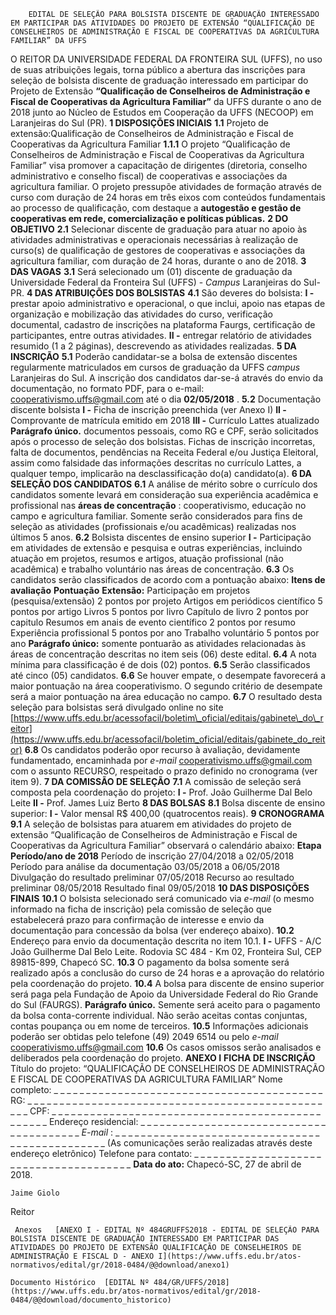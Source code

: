        EDITAL DE SELEÇÃO PARA BOLSISTA DISCENTE DE GRADUAÇÃO INTERESSADO EM PARTICIPAR DAS ATIVIDADES DO PROJETO DE EXTENSÃO “QUALIFICAÇÃO DE CONSELHEIROS DE ADMINISTRAÇÃO E FISCAL DE COOPERATIVAS DA AGRICULTURA FAMILIAR” DA UFFS  

 O REITOR DA UNIVERSIDADE FEDERAL DA FRONTEIRA SUL (UFFS), no uso de suas atribuições legais, torna público a abertura das inscrições para seleção de bolsista discente de graduação interessado em participar do Projeto de Extensão **“Qualificação de Conselheiros de Administração e Fiscal de Cooperativas da Agricultura Familiar”** da UFFS durante o ano de 2018 junto ao Núcleo de Estudos em Cooperação da UFFS (NECOOP) em Laranjeiras do Sul (PR).  **1 DISPOSIÇÕES INICIAIS**  **1.1** Projeto de extensão:Qualificação de Conselheiros de Administração e Fiscal de Cooperativas da Agricultura Familiar **1.1.1** O projeto “Qualificação de Conselheiros de Administração e Fiscal de Cooperativas da Agricultura Familiar” visa promover a capacitação de dirigentes (diretoria, conselho administrativo e conselho fiscal) de cooperativas e associações da agricultura familiar. O projeto pressupõe atividades de formação através de curso com duração de 24 horas em três eixos com conteúdos fundamentais ao processo de qualificação, com destaque a **autogestão e gestão de cooperativas em rede, comercialização e políticas públicas.**   **2 DO OBJETIVO**  **2.1** Selecionar discente de graduação para atuar no apoio às atividades administrativas e operacionais necessárias à realização de curso(s) de qualificação de gestores de cooperativas e associações da agricultura familiar, com duração de 24 horas, durante o ano de 2018.  **3 DAS VAGAS**  **3.1** Será selecionado um (01) discente de graduação da Universidade Federal da Fronteira Sul (UFFS) - *Campus* Laranjeiras do Sul-PR.  **4 DAS ATRIBUIÇÕES DOS BOLSISTAS**  **4.1** São deveres do bolsista: **I -** prestar apoio administrativo e operacional, o que inclui, apoio nas etapas de organização e mobilização das atividades do curso, verificação documental, cadastro de inscrições na plataforma Faurgs, certificação de participantes, entre outras atividades. **II -** entregar relatório de atividades resumido (1 a 2 páginas), descrevendo as atividades realizadas.  **5 DA INSCRIÇÃO**  **5.1** Poderão candidatar-se a bolsa de extensão discentes regularmente matriculados em cursos de graduação da UFFS *campus* Laranjeiras do Sul. A inscrição dos candidatos dar-se-á através do envio da documentação, no formato PDF, para o e-mail: [cooperativismo.uffs@gmail.com](mailto:cooperativismo.uffs@gmail.com)  até o dia **02/05/2018** . **5.2** Documentação discente bolsista **I -** Ficha de inscrição preenchida (ver Anexo I) **II -** Comprovante de matrícula emitido em 2018 **III -** Currículo Lattes atualizado **Parágrafo único.** documentos pessoais, como RG e CPF, serão solicitados após o processo de seleção dos bolsistas. Fichas de inscrição incorretas, falta de documentos, pendências na Receita Federal e/ou Justiça Eleitoral, assim como falsidade das informações descritas no currículo Lattes, a qualquer tempo, implicarão na desclassificação do(a) candidato(a).  **6 DA SELEÇÃO DOS CANDIDATOS**  **6.1** A análise de mérito sobre o currículo dos candidatos somente levará em consideração sua experiência acadêmica e profissional nas **áreas de concentração** : cooperativismo, educação no campo e agricultura familiar. Somente serão considerados para fins de seleção as atividades (profissionais e/ou acadêmicas) realizadas nos últimos 5 anos. **6.2** Bolsista discentes de ensino superior **I -** Participação em atividades de extensão e pesquisa e outras experiências, incluindo atuação em projetos, resumos e artigos, atuação profissional (não acadêmica) e trabalho voluntário nas áreas de concentração. **6.3** Os candidatos serão classificados de acordo com a pontuação abaixo:     **Itens de avaliação**    **Pontuação**      **Extensão:**         Participação em projetos (pesquisa/extensão)   2 pontos por projeto     Artigos em periódicos científico   5 pontos por artigo     Livros   5 pontos por livro     Capítulo de livro   2 pontos por capitulo     Resumos em anais de evento científico   2 pontos por resumo     Experiência profissional   5 pontos por ano     Trabalho voluntário   5 pontos por ano     **Parágrafo único:** somente pontuarão as atividades relacionadas às áreas de concentração descritas no item seis (06) deste edital. **6.4** A nota mínima para classificação é de dois (02) pontos. **6.5** Serão classificados até cinco (05) candidatos. **6.6** Se houver empate, o desempate favorecerá a maior pontuação na área cooperativismo. O segundo critério de desempate será a maior pontuação na área educação no campo. **6.7** O resultado desta seleção para bolsistas será divulgado online no site [https://www.uffs.edu.br/acessofacil/boletim\_oficial/editais/gabinete\_do\_reitor](https://www.uffs.edu.br/acessofacil/boletim_oficial/editais/gabinete_do_reitor)  **6.8** Os candidatos poderão opor recurso à avaliação, devidamente fundamentado, encaminhada por *e-mail*  [cooperativismo.uffs@gmail.com](mailto:cooperativismo.uffs@gmail.com)  com o assunto RECURSO, respeitado o prazo definido no cronograma (ver item 9).  **7 DA COMISSÃO DE SELEÇÃO**  **7.1** A comissão de seleção será composta pela coordenação do projeto: **I -** Prof. João Guilherme Dal Belo Leite **II -** Prof. James Luiz Berto  **8 DAS BOLSAS**  **8.1** Bolsa discente de ensino superior: **I -** Valor mensal R$ 400,00 (quatrocentos reais).  **9 CRONOGRAMA**  **9.1** A seleção de bolsistas para atuarem em atividades do projeto de extensão “Qualificação de Conselheiros de Administração e Fiscal de Cooperativas da Agricultura Familiar” observará o calendário abaixo:     **Etapa**    **Período/ano de 2018**      Período de inscrição   27/04/2018 a 02/05/2018     Período para análise da documentação   03/05/2018 a 06/05/2018     Divulgação do resultado preliminar   07/05/2018     Recurso ao resultado preliminar   08/05/2018     Resultado final   09/05/2018      **10 DAS DISPOSIÇÕES FINAIS**  **10.1** O bolsista selecionado será comunicado via *e-mail* (o mesmo informado na ficha de inscrição) pela comissão de seleção que estabelecerá prazo para confirmação de interesse e envio da documentação para concessão da bolsa (ver endereço abaixo). **10.2** Endereço para envio da documentação descrita no item 10.1. **I -** UFFS - A/C João Guilherme Dal Belo Leite. Rodovia SC 484 - Km 02, Fronteira Sul, CEP 89815-899, Chapecó SC. **10.3** O pagamento da bolsa somente será realizado após a conclusão do curso de 24 horas e a aprovação do relatório pela coordenação do projeto. **10.4** A bolsa para discente de ensino superior será paga pela Fundação de Apoio da Universidade Federal do Rio Grande do Sul (FAURGS). **Parágrafo único.** Semente será aceito para o pagamento da bolsa conta-corrente individual. Não serão aceitas contas conjuntas, contas poupança ou em nome de terceiros. **10.5** Informações adicionais poderão ser obtidas pelo telefone (49) 2049 6514 ou pelo *e-mail*  [cooperativismo.uffs@gmail.com](mailto:cooperativismo.uffs@gmail.com)  **10.6** Os casos omissos serão analisados e deliberados pela coordenação do projeto.   **ANEXO I**   **FICHA DE INSCRIÇÃO**   Título do projeto: “QUALIFICAÇÃO DE CONSELHEIROS DE ADMINISTRAÇÃO E FISCAL DE COOPERATIVAS DA AGRICULTURA FAMILIAR” Nome completo: \_ \_ \_ \_ \_ \_ \_ \_ \_ \_ \_ \_ \_ \_ \_ \_ \_ \_ \_ \_ \_ \_ \_ \_ \_ \_ \_ \_ \_ \_ \_ \_ \_ \_ \_ \_ \_ \_ \_ \_ \_ \_ RG: \_ \_ \_ \_ \_ \_ \_ \_ \_ \_ \_ \_ \_ \_ \_ \_ \_ \_ \_ \_ \_ \_ \_ \_ \_ \_ \_ \_ \_ \_ \_ \_ \_ \_ \_ \_ \_ \_ \_ \_ \_ \_ \_ \_ \_ \_ \_ \_ \_ CPF: \_ \_ \_ \_ \_ \_ \_ \_ \_ \_ \_ \_ \_ \_ \_ \_ \_ \_ \_ \_ \_ \_ \_ \_ \_ \_ \_ \_ \_ \_ \_ \_ \_ \_ \_ \_ \_ \_ \_ \_ \_ \_ \_ \_ \_ \_ \_ \_ Endereço residencial: \_ \_ \_ \_ \_ \_ \_ \_ \_ \_ \_ \_ \_ \_ \_ \_ \_ \_ \_ \_ \_ \_ \_ \_ \_ \_ \_ \_ \_ \_ \_ \_ \_ \_ \_ \_ \_ \_ \_ \_ *E-mail* : \_ \_ \_ \_ \_ \_ \_ \_ \_ \_ \_ \_ \_ \_ \_ \_ \_ \_ \_ \_ \_ \_ \_ \_ \_ \_ \_ \_ \_ \_ \_ \_ \_ \_ \_ \_ \_ \_ \_ \_ \_ \_ \_ \_ \_ \_ \_ (As comunicações serão realizadas através deste endereço eletrônico) Telefone para contato: \_ \_ \_ \_ \_ \_ \_ \_ \_ \_ \_ \_ \_ \_ \_ \_ \_ \_ \_ \_ \_ \_ \_ \_ \_ \_ \_ \_ \_ \_ \_ \_ \_ \_ \_ \_ \_ \_ \_    **Data do ato:** Chapecó-SC, 27 de abril de 2018.   
 

    Jaime Giolo   
 Reitor 

     Anexos   [ANEXO I - EDITAL Nº 484GRUFFS2018 - EDITAL DE SELEÇÃO PARA BOLSISTA DISCENTE DE GRADUAÇÃO INTERESSADO EM PARTICIPAR DAS ATIVIDADES DO PROJETO DE EXTENSÃO QUALIFICAÇÃO DE CONSELHEIROS DE ADMINISTRAÇÃO E FISCAL D - ANEXO I](https://www.uffs.edu.br/atos-normativos/edital/gr/2018-0484/@@download/anexo1)  

    Documento Histórico  [EDITAL Nº 484/GR/UFFS/2018](https://www.uffs.edu.br/atos-normativos/edital/gr/2018-0484/@@download/documento_historico)     
      